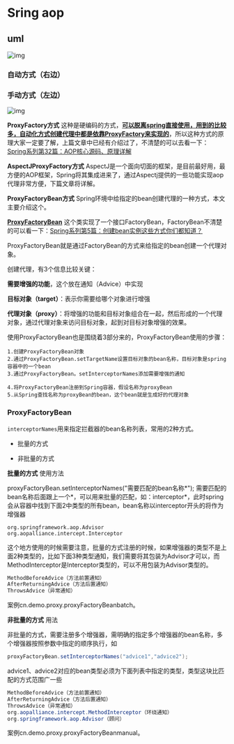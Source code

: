 # Sring aop

## uml

![img](https://imgconvert.csdnimg.cn/aHR0cHM6Ly9tbWJpei5xcGljLmNuL3N6X21tYml6X3BuZy94aWNFSmhXbEswNkFKeHU2eldSYnM3aWM4WGQwbVpDbFdSV0pRNkNBeHVsN2licW10V25lWnZ5SmZndnowNExvTHZBYmN3MFZmcEdVblhCVGpwOUhoeFo3dy82NDA?x-oss-process=image/format,png)

### 自动方式（右边）



### 手动方式（左边）

![img](https://imgconvert.csdnimg.cn/aHR0cHM6Ly9tbWJpei5xcGljLmNuL3N6X21tYml6X3BuZy94aWNFSmhXbEswNkFKeHU2eldSYnM3aWM4WGQwbVpDbFdST050TkVib1lTYnUyN3ZuaWFMaWNHQko2RVZEV2FjNkhWTjRjdWIzZW9rOE0yYU93NzdEYWlhN2pnLzY0MA?x-oss-process=image/format,png)

**ProxyFactory方式**
这种是硬编码的方式，**<u>可以脱离spring直接使用，用到的比较多，自动化方式创建代理中都是依靠ProxyFactory来实现的</u>**，所以这种方式的原理大家一定要了解，上篇文章中已经有介绍过了，不清楚的可以去看一下：[Spring系列第32篇：AOP核心源码、原理详解](https://mp.weixin.qq.com/s?__biz=MzA5MTkxMDQ4MQ%3D%3D&idx=1&mid=2648934930&scene=21&sn=4030960657cc72006122ef8b6f0de889#wechat_redirect)

**AspectJProxyFactory方式**
AspectJ是一个面向切面的框架，是目前最好用，最方便的AOP框架，Spring将其集成进来了，通过Aspectj提供的一些功能实现aop代理非常方便，下篇文章将详解。

**ProxyFactoryBean方式**
Spring环境中给指定的bean创建代理的一种方式，本文主要介绍这个。

**<u>ProxyFactoryBean</u>**
这个类实现了一个接口FactoryBean，FactoryBean不清楚的可以看一下：[Spring系列第5篇：创建bean实例这些方式你们都知道？](https://blog.csdn.net/likun557/article/details/104284840)

ProxyFactoryBean就是通过FactoryBean的方式来给指定的bean创建一个代理对象。

创建代理，有3个信息比较关键：

**需要增强的功能**，这个放在通知（Advice）中实现

**目标对象（target）**：表示你需要给哪个对象进行增强

**代理对象（proxy）**：将增强的功能和目标对象组合在一起，然后形成的一个代理对象，通过代理对象来访问目标对象，起到对目标对象增强的效果。

使用ProxyFactoryBean也是围绕着3部分来的，ProxyFactoryBean使用的步骤：

```text
1.创建ProxyFactoryBean对象
2.通过ProxyFactoryBean.setTargetName设置目标对象的bean名称，目标对象是spring容器中的一个bean
3.通过ProxyFactoryBean。setInterceptorNames添加需要增强的通知
		
4.将ProxyFactoryBean注册到Spring容器，假设名称为proxyBean
5.从Spring查找名称为proxyBean的bean，这个bean就是生成好的代理对象
```



### **ProxyFactoryBean**

`interceptorNames`用来指定拦截器的bean名称列表，常用的2种方式。

- 批量的方式

- 非批量的方式

  

**批量的方式**
使用方法

proxyFactoryBean.setInterceptorNames("需要匹配的bean名称*");
需要匹配的bean名称后面跟上一个*，可以用来批量的匹配，如：interceptor*，此时spring会从容器中找到下面2中类型的所有bean，bean名称以interceptor开头的将作为增强器

```
org.springframework.aop.Advisor
org.aopalliance.intercept.Interceptor
```


这个地方使用的时候需要注意，批量的方式注册的时候，如果增强器的类型不是上面2种类型的，比如下面3种类型通知，我们需要将其包装为Advisor才可以，而MethodInterceptor是Interceptor类型的，可以不用包装为Advisor类型的。

```java
MethodBeforeAdvice（方法前置通知）
AfterReturningAdvice（方法后置通知）
ThrowsAdvice（异常通知）
```

案例cn.demo.proxy.proxyFactoryBeanbatch。

**非批量的方式**
用法

非批量的方式，需要注册多个增强器，需明确的指定多个增强器的bean名称，多个增强器按照参数中指定的顺序执行，如

```java
proxyFactoryBean.setInterceptorNames("advice1","advice2");
```

advice1、advice2对应的bean类型必须为下面列表中指定的类型，类型这块比匹配的方式范围广一些

```java
MethodBeforeAdvice（方法前置通知）
AfterReturningAdvice（方法后置通知）
ThrowsAdvice（异常通知）
org.aopalliance.intercept.MethodInterceptor（环绕通知）
org.springframework.aop.Advisor（顾问）
```

案例cn.demo.proxy.proxyFactoryBeanmanual。
